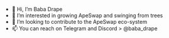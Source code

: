 - 👋 Hi, I’m Baba Drape
- 👀 I’m interested in growing ApeSwap and swinging from trees
- 💞️ I’m looking to contribute to the ApeSwap eco-system
- 📫 You can reach on Telegram and Discord > @baba_drape

<!---
babadrape/babadrape is a ✨ special ✨ repository because its `README.md` (this file) appears on your GitHub profile.
You can click the Preview link to take a look at your changes.
--->
